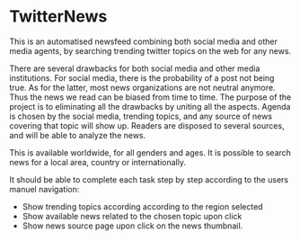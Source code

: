 # TwitterNews
This is an automatised newsfeed combining both social media and other media agents, by searching trending twitter topics on the web for any news.

There are several drawbacks for both social media and other media institutions. For social media, there is the probability of a post not being true. As for the latter, most news organizations are not neutral anymore. Thus the news we read can be biased from time to time. The purpose of the project is to eliminating all the drawbacks by uniting all the aspects. Agenda is chosen by the social media, trending topics, and any source of news covering that topic will show up. Readers are disposed to several sources, and will be able to analyze the news.

This is available worldwide, for all genders and ages. It is possible to search news for a local area, country or internationally.

It should be able to complete each task step by step according to the users manuel navigation:
* Show trending topics according according to the region selected
* Show available news related to the chosen topic upon click
* Show news source page upon click on the news thumbnail.
